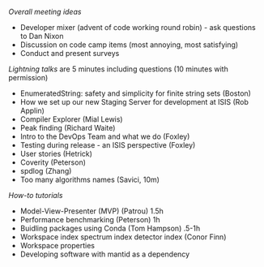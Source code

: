 *Overall meeting ideas*

* Developer mixer (advent of code working round robin) - ask questions to Dan Nixon
* Discussion on code camp items (most annoying, most satisfying)
* Conduct and present surveys

*Lightning talks* are 5 minutes including questions (10 minutes with permission) 

* EnumeratedString: safety and simplicity for finite string sets (Boston)
* How we set up our new Staging Server for development at ISIS (Rob Applin)
* Compiler Explorer (Mial Lewis)
* Peak finding (Richard Waite)
* Intro to the DevOps Team and what we do (Foxley)
* Testing during release - an ISIS perspective (Foxley)
* User stories (Hetrick)
* Coverity (Peterson)
* spdlog (Zhang)
* Too many algorithms names (Savici, 10m)

*How-to tutorials*

* Model-View-Presenter (MVP) (Patrou) 1.5h
* Performance benchmarking (Peterson) 1h
* Buidling packages using Conda (Tom Hampson) .5-1h
* Workspace index spectrum index detector index (Conor Finn)
* Workspace properties
* Developing software with mantid as a dependency
